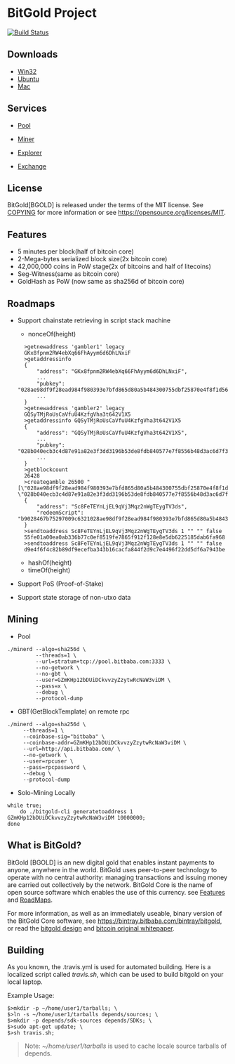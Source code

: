 BitGold Project 
=====================================

[![Build Status](https://travis-ci.org/bitbaba/bitgold.svg?branch=master)](https://travis-ci.org/bitbaba/bitgold)

Downloads
-------------

- [Win32](https://bintray.bitbaba.com/bitgold/bitgold-win32.tar.gz)
- [Ubuntu](https://bintray.bitbaba.com/bitgold/bitgold-ubuntu64.tar.gz)
- [Mac](https://bintray.bitbaba.com/bitgold/bitgold-mac.tar.gz)

Services
----------------

- [Pool](https://pool.bitbaba.com/)

- [Miner](https://github.com/bitbaba/cpuminer)

- [Explorer](https://bitgold.bitbaba.com/)

- [Exchange](https://ex.bitbaba.com/)

License
-------

BitGold[BGOLD] is released under the terms of the MIT license. 
See [COPYING](COPYING) for more information or see https://opensource.org/licenses/MIT.

Features
--------

- 5 minutes per block(half of bitcoin core)
- 2-Mega-bytes serialized block size(2x bitcoin core)
- 42,000,000 coins in PoW stage(2x of bitcoins and half of litecoins)
- Seg-Witness(same as bitcoin core)
- GoldHash as PoW (now same as sha256d of bitcoin core)

Roadmaps
----------------

- Support chainstate retrieving in script stack machine
  - nonceOf(height)
  ```
  	>getnewaddress 'gambler1' legacy 
	GKx8fpnm2RW4ebXq66FhAyym6d6DhLNxiF
	>getaddressinfo 
	{
  		"address": "GKx8fpnm2RW4ebXq66FhAyym6d6DhLNxiF",
		...
  		"pubkey": "028ae98df9f28ead984f980393e7bfd865d80a5b484300755dbf25870e4f8f1d56",
		...
	}
	>getnewaddress 'gambler2' legacy
	GQSyTMjRoUsCaVfuU4KzfgVha3t642V1X5
	>getaddressinfo GQSyTMjRoUsCaVfuU4KzfgVha3t642V1X5
	{
  		"address": "GQSyTMjRoUsCaVfuU4KzfgVha3t642V1X5",
		...
  		"pubkey": "028b040ecb3c4d87e91a82e3f3dd3196b53de8fdb840577e7f8556b48d3ac6d7f3",
		...
	}
	>getblockcount 
	26428
	>creategamble 26500 "[\"028ae98df9f28ead984f980393e7bfd865d80a5b484300755dbf25870e4f8f1d56\", \"028b040ecb3c4d87e91a82e3f3dd3196b53de8fdb840577e7f8556b48d3ac6d7f3\"]"
	{
  		"address": "Sc8FeTEYnLjEL9qVj3Mqz2nWgTEygTV3ds",
  		"redeemScript": "b9028467b75297009c6321028ae98df9f28ead984f980393e7bfd865d80a5b484300755dbf25870e4f8f1d566721028b040ecb3c4d87e91a82e3f3dd3196b53de8fdb840577e7f8556b48d3ac6d7f368ac"
	}
	>sendtoaddress Sc8FeTEYnLjEL9qVj3Mqz2nWgTEygTV3ds 1 "" "" false
	55fe01a00ea0ab336b77c0ef8519fe7865f912f128e8e5db6225185dab6fa968
	>sendtoaddress Sc8FeTEYnLjEL9qVj3Mqz2nWgTEygTV3ds 1 "" "" false
	d9e4f6f4c82b89df9ecefba343b16cacfa844f2d9c7e4496f22dd5df6a7943be
  ```
  - hashOf(height)
  - timeOf(height)

- Support PoS (Proof-of-Stake)

- Support state storage of non-utxo data

Mining 
-------------------
- Pool

```
./minerd --algo=sha256d \
         --threads=1 \
         --url=stratum+tcp://pool.bitbaba.com:3333 \
         --no-getwork \
         --no-gbt \
         --user=GZmKHp12bDUiDCkvvzyZzytwRcNaW3viDM \
         --pass=x \
         --debug \
         --protocol-dump
```

- GBT(GetBlockTemplate) on remote rpc

```
./minerd --algo=sha256d \
	 --threads=1 \
	 --coinbase-sig="bitbaba" \
	 --coinbase-addr=GZmKHp12bDUiDCkvvzyZzytwRcNaW3viDM \
	 --url=http://api.bitbaba.com/ \
	 --no-getwork \
	 --user=rpcuser \
	 --pass=rpcpassword \
	 --debug \
	 --protocol-dump
```

- Solo-Mining Locally

```
while true; 
    do ./bitgold-cli generatetoaddress 1 GZmKHp12bDUiDCkvvzyZzytwRcNaW3viDM 10000000; 
done
```

What is BitGold?
----------------

BitGold [BGOLD] is an new digital gold that enables instant payments to
anyone, anywhere in the world. BitGold uses peer-to-peer technology to operate
with no central authority: managing transactions and issuing money are carried
out collectively by the network. BitGold Core is the name of open source
software which enables the use of this currency. 
see [Features](https://github.com/bitbaba/bitgold/blob/master/README.md#features)
and [RoadMaps](https://github.com/bitbaba/bitgold/blob/master/README.md#roadmaps).

For more information, as well as an immediately useable, binary version of
the BitGold Core software, see https://bintray.bitbaba.com/bintray/bitgold, or read the
[bitgold design](http://blog.csdn.net/hacode/article/details/78369398) and
[bitcoin original whitepaper](https://bitcoincore.org/bitcoin.pdf).

Building
------------------

As you known, the .travis.yml is used for automated building. 
Here is a localized script called *travis.sh*, which can be used 
to build bitgold on your local laptop.

Example Usage:

```
$>mkdir -p ~/home/user1/tarballs; \
$>ln -s ~/home/user1/tarballs depends/sources; \
$>mkdir -p depends/sdk-sources depends/SDKs; \
$>sudo apt-get update; \
$>sh travis.sh;
```

>Note: *~/home/user1/tarballs* is used to cache locale source tarballs of depends.

